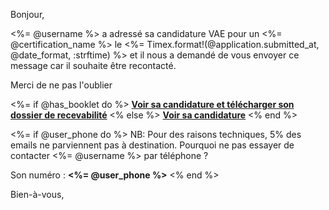 [SUJET]: # (<%= @username %> est sans nouvelle de votre part pour sa candidature VAE)

Bonjour,

<%= @username %> a adressé sa candidature VAE pour un <%= @certification_name %> 
le <%= Timex.format!(@application.submitted_at, @date_format, :strftime) %> 
et il nous a demandé de vous envoyer ce message car il souhaite être recontacté.

Merci de ne pas l'oublier 

<%= if @has_booklet do %>
**[Voir sa candidature et télécharger son dossier de recevabilité](<%= @url %>)**
<% else %>
**[Voir sa candidature](<%= @url %>)**
<% end %>

<%= if @user_phone do %>
NB: Pour des raisons techniques, 5% des emails ne parviennent pas à destination. Pourquoi ne pas essayer de contacter <%= @username %> par téléphone ? 

Son numéro : **<%= @user_phone %>**
<% end %>

Bien-à-vous,